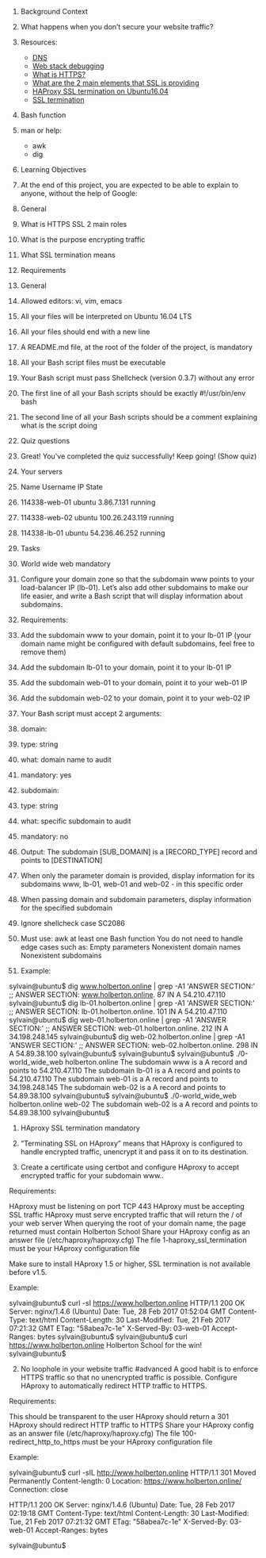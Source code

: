 1. Background Context
2. What happens when you don’t secure your website traffic?


3. Resources:

   - [DNS](https://intranet.alxswe.com/concepts/12)
   - [Web stack debugging](https://intranet.alxswe.com/concepts/68)
   - [What is HTTPS?](https://www.instantssl.com/http-vs-https)
   - [What are the 2 main elements that SSL is providing](https://www.instantssl.com/http-vs-https)
   - [HAProxy SSL termination on Ubuntu16.04](https://www.sslshopper.com/why-ssl-the-purpose-of-using-ssl-certificates.html)
   - [SSL termination](https://docs.ionos.com/cloud/)
4. Bash function
5. man or help:

   - awk
   - dig
6. Learning Objectives
7. At the end of this project, you are expected to be able to explain to anyone, without the help of Google:

8. General
9. What is HTTPS SSL 2 main roles
10. What is the purpose encrypting traffic
11. What SSL termination means
12. Requirements
13. General
14. Allowed editors: vi, vim, emacs
15. All your files will be interpreted on Ubuntu 16.04 LTS
16. All your files should end with a new line
17. A README.md file, at the root of the folder of the project, is mandatory
18. All your Bash script files must be executable
19. Your Bash script must pass Shellcheck (version 0.3.7) without any error
20. The first line of all your Bash scripts should be exactly #!/usr/bin/env bash
21. The second line of all your Bash scripts should be a comment explaining what is the script doing
22. Quiz questions
23. Great! You've completed the quiz successfully! Keep going! (Show quiz)
24. Your servers
25. Name	Username	IP	State	
26. 114338-web-01	ubuntu	3.86.7.131	running	
27. 114338-web-02	ubuntu	100.26.243.119	running	
28. 114338-lb-01	ubuntu	54.236.46.252	running	
29. Tasks
0. World wide web
mandatory
1. Configure your domain zone so that the subdomain www points to your load-balancer IP (lb-01). Let’s also add other subdomains to make our life easier, and write a Bash script that will display information about subdomains.

2. Requirements:

3. Add the subdomain www to your domain, point it to your lb-01 IP (your domain name might be configured with default subdomains, feel free to remove them)
4. Add the subdomain lb-01 to your domain, point it to your lb-01 IP
5. Add the subdomain web-01 to your domain, point it to your web-01 IP
6. Add the subdomain web-02 to your domain, point it to your web-02 IP
7. Your Bash script must accept 2 arguments:
8. domain:
9. type: string
10. what: domain name to audit
11. mandatory: yes
12. subdomain:
13. type: string
14. what: specific subdomain to audit
15. mandatory: no
16. Output: The subdomain [SUB_DOMAIN] is a [RECORD_TYPE] record and points to [DESTINATION]
17. When only the parameter domain is provided, display information for its subdomains www, lb-01, web-01 and web-02 - in this specific order
18. When passing domain and subdomain parameters, display information for the specified subdomain
18. Ignore shellcheck case SC2086
19. Must use:
awk
at least one Bash function
You do not need to handle edge cases such as:
Empty parameters
Nonexistent domain names
Nonexistent subdomains
20. Example:

sylvain@ubuntu$ dig www.holberton.online | grep -A1 'ANSWER SECTION:'
;; ANSWER SECTION:
www.holberton.online.   87  IN  A   54.210.47.110
sylvain@ubuntu$ dig lb-01.holberton.online | grep -A1 'ANSWER SECTION:'
;; ANSWER SECTION:
lb-01.holberton.online. 101 IN  A   54.210.47.110
sylvain@ubuntu$ dig web-01.holberton.online | grep -A1 'ANSWER SECTION:'
;; ANSWER SECTION:
web-01.holberton.online. 212    IN  A   34.198.248.145
sylvain@ubuntu$ dig web-02.holberton.online | grep -A1 'ANSWER SECTION:'
;; ANSWER SECTION:
web-02.holberton.online. 298    IN  A   54.89.38.100
sylvain@ubuntu$
sylvain@ubuntu$
sylvain@ubuntu$ ./0-world_wide_web holberton.online
The subdomain www is a A record and points to 54.210.47.110
The subdomain lb-01 is a A record and points to 54.210.47.110
The subdomain web-01 is a A record and points to 34.198.248.145
The subdomain web-02 is a A record and points to 54.89.38.100
sylvain@ubuntu$
sylvain@ubuntu$ ./0-world_wide_web holberton.online web-02
The subdomain web-02 is a A record and points to 54.89.38.100
sylvain@ubuntu$
   
1. HAproxy SSL termination
mandatory
2. “Terminating SSL on HAproxy” means that HAproxy is configured to handle encrypted traffic, unencrypt it and pass it on to its destination.

3. Create a certificate using certbot and configure HAproxy to accept encrypted traffic for your subdomain www..

Requirements:

HAproxy must be listening on port TCP 443
HAproxy must be accepting SSL traffic
HAproxy must serve encrypted traffic that will return the / of your web server
When querying the root of your domain name, the page returned must contain Holberton School
Share your HAproxy config as an answer file (/etc/haproxy/haproxy.cfg)
The file 1-haproxy_ssl_termination must be your HAproxy configuration file

Make sure to install HAproxy 1.5 or higher, SSL termination is not available before v1.5.

Example:

sylvain@ubuntu$ curl -sI https://www.holberton.online
HTTP/1.1 200 OK
Server: nginx/1.4.6 (Ubuntu)
Date: Tue, 28 Feb 2017 01:52:04 GMT
Content-Type: text/html
Content-Length: 30
Last-Modified: Tue, 21 Feb 2017 07:21:32 GMT
ETag: "58abea7c-1e"
X-Served-By: 03-web-01
Accept-Ranges: bytes
sylvain@ubuntu$
sylvain@ubuntu$ curl https://www.holberton.online
Holberton School for the win!
sylvain@ubuntu$
   
2. No loophole in your website traffic
#advanced
A good habit is to enforce HTTPS traffic so that no unencrypted traffic is possible. Configure HAproxy to automatically redirect HTTP traffic to HTTPS.

Requirements:

This should be transparent to the user
HAproxy should return a 301
HAproxy should redirect HTTP traffic to HTTPS
Share your HAproxy config as an answer file (/etc/haproxy/haproxy.cfg)
The file 100-redirect_http_to_https must be your HAproxy configuration file

Example:

sylvain@ubuntu$ curl -sIL http://www.holberton.online
HTTP/1.1 301 Moved Permanently
Content-length: 0
Location: https://www.holberton.online/
Connection: close

HTTP/1.1 200 OK
Server: nginx/1.4.6 (Ubuntu)
Date: Tue, 28 Feb 2017 02:19:18 GMT
Content-Type: text/html
Content-Length: 30
Last-Modified: Tue, 21 Feb 2017 07:21:32 GMT
ETag: "58abea7c-1e"
X-Served-By: 03-web-01
Accept-Ranges: bytes

sylvain@ubuntu$
